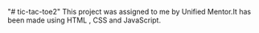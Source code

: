 "# tic-tac-toe2" 
This project was assigned to me by Unified Mentor.It has been made using HTML , CSS and JavaScript.
